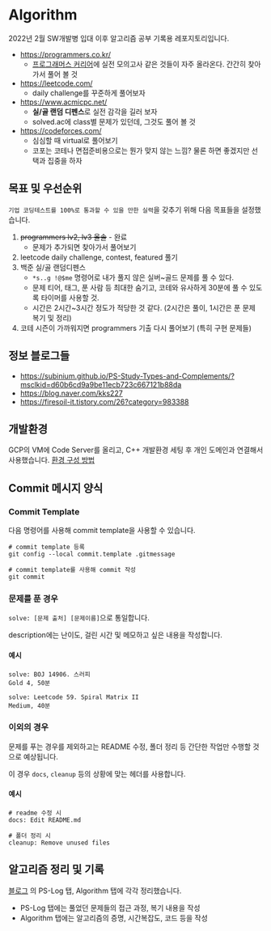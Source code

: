 # Algorithm
2022년 2월 SW개발병 입대 이후 알고리즘 공부 기록용 레포지토리입니다.

 - https://programmers.co.kr/
     * [프로그래머스 커리어](https://career.programmers.co.kr/)에 실전 모의고사 같은 것들이 자주 올라온다. 간간히 찾아가서 풀어 볼 것
  - https://leetcode.com/
     * daily challenge를 꾸준하게 풀어보자
- https://www.acmicpc.net/
     * **실/골 랜덤 디펜스**로 실전 감각을 길러 보자
     * solved.ac에 class별 문제가 있던데, 그것도 풀어 볼 것
 - https://codeforces.com/
     * 심심할 때 virtual로 풀어보기
     * 코포는 코테나 면접준비용으로는 뭔가 맞지 않는 느낌? 물론 하면 좋겠지만 선택과 집중을 하자

## 목표 및 우선순위
`기업 코딩테스트를 100%로 통과할 수 있을 만한 실력`을 갖추기 위해 다음 목표들을 설정했습니다.
1. ~~programmers lv2, lv3 올솔~~ - 완료
    - 문제가 추가되면 찾아가서 풀어보기
2. leetcode daily challenge, contest, featured 풀기
3. 백준 실/골 랜덤디펜스 
    - `*s..g !@$me` 명령어로 내가 풀지 않은 실버~골드 문제를 풀 수 있다.
    - 문제 티어, 태그, 푼 사람 등 최대한 숨기고, 코테와 유사하게 30분에 풀 수 있도록 타이머를 사용할 것.
    - 시간은 2시간~3시간 정도가 적당한 것 같다. (2시간은 풀이, 1시간은 푼 문제 복기 및 정리)
4. 코테 시즌이 가까워지면 programmers 기출 다시 풀어보기 (특히 구현 문제들)

## 정보 블로그들
 - https://subinium.github.io/PS-Study-Types-and-Complements/?msclkid=d60b6cd9a9be11ecb723c667121b88da
 - https://blog.naver.com/kks227
 - https://firesoil-it.tistory.com/26?category=983388

## 개발환경
GCP의 VM에 Code Server를 올리고, C++ 개발환경 세팅 후 개인 도메인과 연결해서 사용했습니다. [환경 구성 방법](https://hyelie.tistory.com/entry/GCP-VS-Code-Server?category=947331)


## Commit 메시지 양식

### Commit Template
다음 명령어를 사용해 commit template을 사용할 수 있습니다.
```
# commit template 등록
git config --local commit.template .gitmessage

# commit template를 사용해 commit 작성
git commit
```

### 문제를 푼 경우
`solve: [문제 출처] [문제이름]`으로 통일합니다.

description에는 난이도, 걸린 시간 및 메모하고 싶은 내용을 작성합니다.

#### 예시
```
solve: BOJ 14906. 스러피
Gold 4, 50분

solve: Leetcode 59. Spiral Matrix II
Medium, 40분
```


### 이외의 경우
문제를 푸는 경우를 제외하고는 README 수정, 폴더 정리 등 간단한 작업만 수행할 것으로 예상됩니다.

이 경우 `docs`, `cleanup` 등의 상황에 맞는 헤더를 사용합니다.

#### 예시
```
# readme 수정 시
docs: Edit README.md

# 폴더 정리 시
cleanup: Remove unused files
```

## 알고리즘 정리 및 기록
[블로그](https://hyelie.tistory.com)
의 PS-Log 탭, Algorithm 탭에 각각 정리했습니다.
 - PS-Log 탭에는 풀었던 문제들의 접근 과정, 복기 내용을 작성
 - Algorithm 탭에는 알고리즘의 증명, 시간복잡도, 코드 등을 작성
